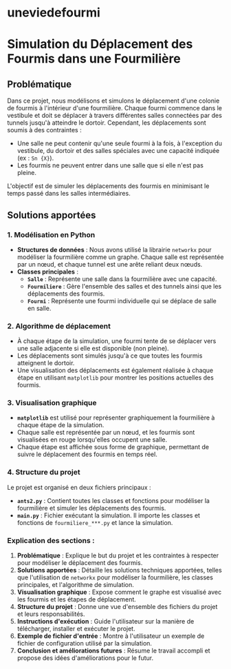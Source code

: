 # uneviedefourmi

# Simulation du Déplacement des Fourmis dans une Fourmilière

## Problématique

Dans ce projet, nous modélisons et simulons le déplacement d'une colonie de fourmis à l'intérieur d'une fourmilière. Chaque fourmi commence dans le vestibule et doit se déplacer à travers différentes salles connectées par des tunnels jusqu'à atteindre le dortoir. Cependant, les déplacements sont soumis à des contraintes :
- Une salle ne peut contenir qu'une seule fourmi à la fois, à l'exception du vestibule, du dortoir et des salles spéciales avec une capacité indiquée (ex : `Sn {X}`).
- Les fourmis ne peuvent entrer dans une salle que si elle n'est pas pleine.
  
L'objectif est de simuler les déplacements des fourmis en minimisant le temps passé dans les salles intermédiaires.

## Solutions apportées

### 1. **Modélisation en Python**
- **Structures de données** : Nous avons utilisé la librairie `networkx` pour modéliser la fourmilière comme un graphe. Chaque salle est représentée par un nœud, et chaque tunnel est une arête reliant deux nœuds.
- **Classes principales** :
  - **`Salle`** : Représente une salle dans la fourmilière avec une capacité.
  - **`Fourmiliere`** : Gère l'ensemble des salles et des tunnels ainsi que les déplacements des fourmis.
  - **`Fourmi`** : Représente une fourmi individuelle qui se déplace de salle en salle.
  
### 2. **Algorithme de déplacement**
- À chaque étape de la simulation, une fourmi tente de se déplacer vers une salle adjacente si elle est disponible (non pleine).
- Les déplacements sont simulés jusqu'à ce que toutes les fourmis atteignent le dortoir.
- Une visualisation des déplacements est également réalisée à chaque étape en utilisant `matplotlib` pour montrer les positions actuelles des fourmis.

### 3. **Visualisation graphique**
- **`matplotlib`** est utilisé pour représenter graphiquement la fourmilière à chaque étape de la simulation.
- Chaque salle est représentée par un nœud, et les fourmis sont visualisées en rouge lorsqu'elles occupent une salle.
- Chaque étape est affichée sous forme de graphique, permettant de suivre le déplacement des fourmis en temps réel.

### 4. **Structure du projet**
Le projet est organisé en deux fichiers principaux :
- **`ants2.py`** : Contient toutes les classes et fonctions pour modéliser la fourmilière et simuler les déplacements des fourmis.
- **`main.py`** : Fichier exécutant la simulation. Il importe les classes et fonctions de `fourmiliere_***.py` et lance la simulation.



### Explication des sections :

1. **Problématique** : Explique le but du projet et les contraintes à respecter pour modéliser le déplacement des fourmis.
2. **Solutions apportées** : Détaille les solutions techniques apportées, telles que l'utilisation de `networkx` pour modéliser la fourmilière, les classes principales, et l'algorithme de simulation.
3. **Visualisation graphique** : Expose comment le graphe est visualisé avec les fourmis et les étapes de déplacement.
4. **Structure du projet** : Donne une vue d'ensemble des fichiers du projet et leurs responsabilités.
5. **Instructions d'exécution** : Guide l'utilisateur sur la manière de télécharger, installer et exécuter le projet.
6. **Exemple de fichier d'entrée** : Montre à l'utilisateur un exemple de fichier de configuration utilisé par la simulation.
7. **Conclusion et améliorations futures** : Résume le travail accompli et propose des idées d'améliorations pour le futur.



